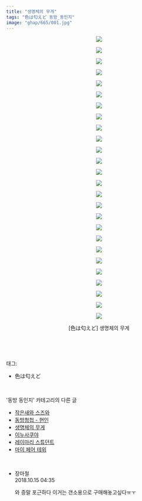 ```yaml
---
title: "생명체의 무게"
tags: "色は匂えど 동방_동인지"
image: "ghap/665/001.jpg"
---
```

<div class="article">
<p style="text-align: center; clear: none; float: none;"><img src="{{ site.nasurl }}/ghap/665/001.jpg"/></p>
<p style="text-align: center; clear: none; float: none;"><img src="{{ site.nasurl }}/ghap/665/002.jpg"/></p>
<p style="text-align: center; clear: none; float: none;"><img src="{{ site.nasurl }}/ghap/665/003.jpg"/></p>
<p style="text-align: center; clear: none; float: none;"><img src="{{ site.nasurl }}/ghap/665/004.jpg"/></p>
<p style="text-align: center; clear: none; float: none;"><img src="{{ site.nasurl }}/ghap/665/005.jpg"/></p>
<p style="text-align: center; clear: none; float: none;"><img src="{{ site.nasurl }}/ghap/665/006.jpg"/></p>
<p style="text-align: center; clear: none; float: none;"><img src="{{ site.nasurl }}/ghap/665/007.jpg"/></p>
<p style="text-align: center; clear: none; float: none;"><img src="{{ site.nasurl }}/ghap/665/008.jpg"/></p>
<p style="text-align: center; clear: none; float: none;"><img src="{{ site.nasurl }}/ghap/665/009.jpg"/></p>
<p style="text-align: center; clear: none; float: none;"><img src="{{ site.nasurl }}/ghap/665/010.jpg"/></p>
<p style="text-align: center; clear: none; float: none;"><img src="{{ site.nasurl }}/ghap/665/011.jpg"/></p>
<p style="text-align: center; clear: none; float: none;"><img src="{{ site.nasurl }}/ghap/665/012.jpg"/></p>
<p style="text-align: center; clear: none; float: none;"><img src="{{ site.nasurl }}/ghap/665/013.jpg"/></p>
<p style="text-align: center; clear: none; float: none;"><img src="{{ site.nasurl }}/ghap/665/014.jpg"/></p>
<p style="text-align: center; clear: none; float: none;"><img src="{{ site.nasurl }}/ghap/665/015.jpg"/></p>
<p style="text-align: center; clear: none; float: none;"><img src="{{ site.nasurl }}/ghap/665/016.jpg"/></p>
<p style="text-align: center; clear: none; float: none;"><img src="{{ site.nasurl }}/ghap/665/017.jpg"/></p>
<p style="text-align: center; clear: none; float: none;"><img src="{{ site.nasurl }}/ghap/665/018.jpg"/></p>
<p style="text-align: center; clear: none; float: none;"><img src="{{ site.nasurl }}/ghap/665/019.jpg"/></p>
<p style="text-align: center; clear: none; float: none;"><img src="{{ site.nasurl }}/ghap/665/020.jpg"/></p>
<p style="text-align: center; clear: none; float: none;"><img src="{{ site.nasurl }}/ghap/665/021.jpg"/></p>
<p style="text-align: center; clear: none; float: none;"><img src="{{ site.nasurl }}/ghap/665/022.jpg"/></p>
<p style="text-align: center; clear: none; float: none;"><img src="{{ site.nasurl }}/ghap/665/023.jpg"/></p>
<p style="text-align: center; clear: none; float: none;"><img src="{{ site.nasurl }}/ghap/665/024.jpg"/></p>
<p style="text-align: center; clear: none; float: none;"><img src="{{ site.nasurl }}/ghap/665/025.jpg"/></p>
<p style="text-align: center; clear: none; float: none;"><img src="{{ site.nasurl }}/ghap/665/026.jpg"/></p>
<p style="text-align: center; clear: none; float: none;">[色は匂えど] 생명체의 무게</p>
<p><br/></p>
</div><br/>
<div class="tagTrail">
<p>태그: </p>
<ul>
<li>色は匂えど</li>
</ul>
</div><br/>
<div class="another">
<p>'동방 동인지' 카테고리의 다른 글</p>
<ul>
<li><a href="/2016-07-04-ghap_669">작은새와 스즈와</a></li>
<li><a href="/2016-07-04-ghap_667">동방청첩 - 현인</a></li>
<li><a href="/2016-07-04-ghap_665">생명체의 무게</a></li>
<li><a href="/2016-07-04-ghap_664">이누사쿠야</a></li>
<li><a href="/2016-07-04-ghap_663">레이마리 스튜던트</a></li>
<li><a href="/2016-07-04-ghap_662">마이 페어 테위</a></li>
</ul>
</div><br/>
<div class="cb_module cb_fluid">
<div class="cb_wrt cb_profile">
<div class="comment">
<ul>
<li class="cb_thumb_off" id="comment15355263">
<div class="cb_comment_area">
<div class="cb_info_area">
<div class="cb_section">
<span class="cb_nick_name">장마철</span>
</div>
<div class="cb_section">
<span class="cb_date">2018.10.15 04:35 </span>
</div>
</div>
<div class="cb_dsc_comment">
<p class="cb_dsc">
											와 증말 포근하다 이거는 갠소용으로 구매해놓고싶다ㅠㅜ
										</p>
</div>
</div></li>
</ul>
</div>
</div><!-- commentList close -->
</div><br/>
